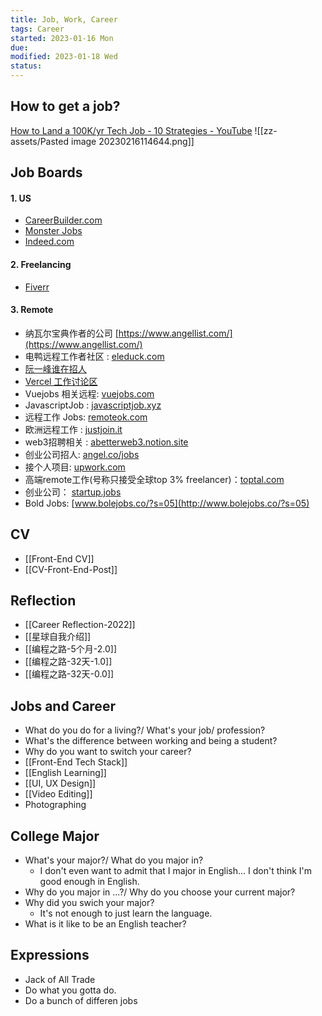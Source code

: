 ```yaml
---
title: Job, Work, Career
tags: Career
started: 2023-01-16 Mon
due:
modified: 2023-01-18 Wed
status:
---
```

## How to get a job?
[How to Land a 100K/yr Tech Job - 10 Strategies - YouTube](https://www.youtube.com/watch?v=Xg9ihH15Uto&list=RDCMUCsBjURrPoezykLs9EqgamOA&index=34)
![[zz-assets/Pasted image 20230216114644.png]]
## Job Boards
#### 1. US
- [CareerBuilder.com](https://www.careerbuilder.com/job/J2S65J6B9TD8ZSTSLFJ)
- [Monster Jobs](https://www.monster.com/jobs/search?q=front-end+developer&where=Remote&page=2&so=m.h.s)
- [Indeed.com](https://www.indeed.com/jobs?q=front+end+developer+junior&l=Remote&from=searchOnHP&vjk=1eb106aadea21178)
#### 2. Freelancing
- [Fiverr](https://www.fiverr.com/?source=top_nav)
#### 3. Remote
- 纳瓦尔宝典作者的公司 [https://www.angellist.com/](https://www.angellist.com/)
- 电鸭远程工作者社区 : [eleduck.com](https://eleduck.com/)
- [阮一峰谁在招人](https://github.com/ruanyf/weekly/issues/2960)
- [Vercel 工作讨论区](https://github.com/vercel/next.js/discussions/44541)
- Vuejobs 相关远程: [vuejobs.com](http://vuejobs.com/)
- JavascriptJob : [javascriptjob.xyz](https://javascriptjob.xyz/)
- 远程工作 Jobs: [remoteok.com](http://remoteok.com/)
- 欧洲远程工作 : [justjoin.it](http://justjoin.it/)
- web3招聘相关 : [abetterweb3.notion.site](https://abetterweb3.notion.site/)
- 创业公司招人: [angel.co/jobs](http://angel.co/jobs)
- 接个人项目: [upwork.com](http://upwork.com/)
- 高端remote工作(号称只接受全球top 3% freelancer)：[toptal.com](http://toptal.com/)
- 创业公司： [startup.jobs](https://startup.jobs/)
- Bold Jobs: [www.bolejobs.co/?s=05](http://www.bolejobs.co/?s=05)
## CV
- [[Front-End CV]]
- [[CV-Front-End-Post]]
## Reflection
- [[Career Reflection-2022]]
- [[星球自我介绍]]
- [[编程之路-5个月-2.0]]
- [[编程之路-32天-1.0]]
- [[编程之路-32天-0.0]]
## Jobs and Career
- What do you do for a living?/ What's your job/ profession?
- What's the difference between working and being a student?
- Why do you want to switch your career?
- [[Front-End Tech Stack]]
- [[English Learning]]
- [[UI, UX Design]]
- [[Video Editing]]
- Photographing
## College Major
- What's your major?/ What do you major in?
	- I don't even want to admit that I major in English... I don't think I'm good enough in English.
- Why do you major in ...?/ Why do you choose your current major?
- Why did you swich your major?
	- It's not enough to just learn the language. 
- What is it like to be an English teacher?
## Expressions
- Jack of All Trade
- Do what you gotta do.
- Do a bunch of differen jobs